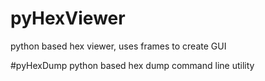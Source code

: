 # pyHexViewer
python based hex viewer, uses frames to create GUI

#pyHexDump
python based hex dump command line utility
